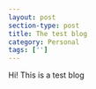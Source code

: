 ```yaml
---
layout: post
section-type: post
title: The test blog
category: Personal
tags: ['']
---
```

Hi! This is a test blog
